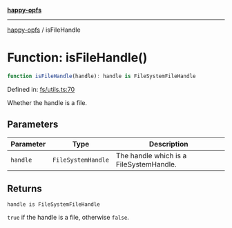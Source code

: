 [**happy-opfs**](../README.md)

***

[happy-opfs](../README.md) / isFileHandle

# Function: isFileHandle()

```ts
function isFileHandle(handle): handle is FileSystemFileHandle
```

Defined in: [fs/utils.ts:70](https://github.com/JiangJie/happy-opfs/blob/7d6f4902eef2f34868c7991f5501261a1d1ff67a/src/fs/utils.ts#L70)

Whether the handle is a file.

## Parameters

| Parameter | Type | Description |
| ------ | ------ | ------ |
| `handle` | `FileSystemHandle` | The handle which is a FileSystemHandle. |

## Returns

`handle is FileSystemFileHandle`

`true` if the handle is a file, otherwise `false`.
